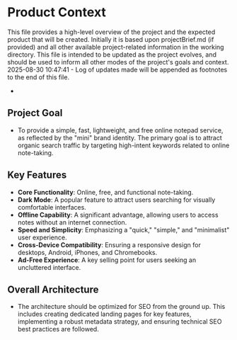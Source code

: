 # Product Context

This file provides a high-level overview of the project and the expected product that will be created. Initially it is based upon projectBrief.md (if provided) and all other available project-related information in the working directory. This file is intended to be updated as the project evolves, and should be used to inform all other modes of the project's goals and context.
2025-08-30 10:47:41 - Log of updates made will be appended as footnotes to the end of this file.

*

## Project Goal

*   To provide a simple, fast, lightweight, and free online notepad service, as reflected by the "mini" brand identity. The primary goal is to attract organic search traffic by targeting high-intent keywords related to online note-taking.

## Key Features

*   **Core Functionality**: Online, free, and functional note-taking.
*   **Dark Mode**: A popular feature to attract users searching for visually comfortable interfaces.
*   **Offline Capability**: A significant advantage, allowing users to access notes without an internet connection.
*   **Speed and Simplicity**: Emphasizing a "quick," "simple," and "minimalist" user experience.
*   **Cross-Device Compatibility**: Ensuring a responsive design for desktops, Android, iPhones, and Chromebooks.
*   **Ad-Free Experience**: A key selling point for users seeking an uncluttered interface.

## Overall Architecture

*   The architecture should be optimized for SEO from the ground up. This includes creating dedicated landing pages for key features, implementing a robust metadata strategy, and ensuring technical SEO best practices are followed.